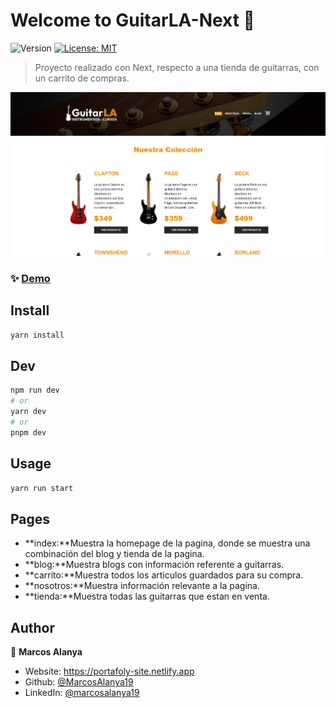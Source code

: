 # Welcome to GuitarLA-Next 👋
![Version](https://img.shields.io/badge/version-0.1.0-blue.svg?cacheSeconds=2592000)
[![License: MIT](https://img.shields.io/badge/License-MIT-yellow.svg)](#)

> Proyecto realizado con Next, respecto a una tienda de guitarras, con un carrito de compras.

![](public/img/homepage.PNG)
### ✨ [Demo](https://guitar-la-proyect.vercel.app/)

## Install

```sh
yarn install
```
## Dev

```sh
npm run dev
# or
yarn dev
# or
pnpm dev
```

## Usage

```sh
yarn run start
```

## Pages
- **index:**Muestra la homepage de la pagina, donde se muestra una combinación del blog y tienda de la pagina.
- **blog:**Muestra blogs con información referente a guitarras.
- **carrito:**Muestra todos los articulos guardados para su compra.
- **nosotros:**Muestra información relevante a la pagina.
- **tienda:**Muestra todas las guitarras que estan en venta.

## Author

👤 **Marcos Alanya**

* Website: https://portafoly-site.netlify.app
* Github: [@MarcosAlanya19](https://github.com/MarcosAlanya19)
* LinkedIn: [@marcosalanya19](https://linkedin.com/in/marcosalanya19)
